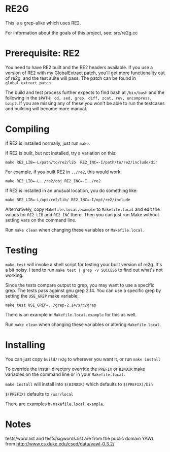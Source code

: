 # RE2G

This is a grep-alike which uses RE2.

For information about the goals of this project, see: src/re2g.cc


# Prerequisite: RE2

You need to have RE2 built and the RE2 headers available. If you use a
version of RE2 with my GlobalExtract patch, you'll get more
functionality out of re2g, and the test suite will pass. The patch can
be found in `global_extract.patch`

The build and test process further expects to find bash at `/bin/bash`
and the following in the `$PATH: od, sed, grep, diff, zcat, rev,
uncompress, bzip2`. If you are missing any of these you won't be able
to run the testcases and building will become more manual.


# Compiling

If RE2 is installed normally, just run `make`.

If RE2 is built, but not installed, try a variation on this:

    make RE2_LIB=-L/path/to/re2/lib  RE2_INC=-I/path/to/re2/include/dir


For example, if you built RE2 in `../re2`, this would work:

    make RE2_LIB=-L../re2/obj RE2_INC=-I../re2


If RE2 is installed in an unusual location, you do something like:

    make RE2_LIB=-L/opt/re2/lib/ RE2_INC=-I/opt/re2/include

Alternatively, copy `Makefile.local.example` to `Makefile.local` and
edit the values for `RE2_LIB` and `RE2_INC` there. Then you can just
run Make without setting vars on the command line.

Run `make clean` when changing these variables or `Makefile.local`.


# Testing

`make test` will invoke a shell script for testing your built version
of re2g. It's a bit noisy. I tend to run `make test | grep -v SUCCESS`
to find out what's not working.

Since the tests compare output to grep, you may want to use a specific
grep. The tests pass against gnu grep 2.14. You can use a specific
grep by setting the `USE_GREP` make variable:

    make test USE_GREP=../grep-2.14/src/grep

There is an example in `Makefile.local.example` for this as well.

Run `make clean` when changing these variables or altering
`Makefile.local`.


# Installing

You can just copy `build/re2g` to wherever you want it, or run `make install`

To override the install directory override the `PREFIX` or `BINDIR`
make variables on the command line or in your `Makefile.local`.

`make install` will install into `$(BINDIR)` which defaults to
`$(PREFIX)/bin`

`$(PREFIX)` defaults to `/usr/local`

There are examples in `Makefile.local.example`.


# Notes

tests/word.list and tests/sigwords.list are from the public
domain YAWL from http://www.cs.duke.edu/csed/data/yawl-0.3.2/
